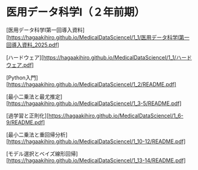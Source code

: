 # 医用データ科学I（２年前期）

[医用データ科学I第一回導入資料][https://hagaakihiro.github.io/MedicalDataScienceI/1_1/医用データ科学I第一回導入資料_2025.pdf]

[ハードウェア][https://hagaakihiro.github.io/MedicalDataScienceI/1_1/ハードウェア.pdf]

[Python入門][https://hagaakihiro.github.io/MedicalDataScienceI/1_2/README.pdf]

[最小二乗法と最尤推定][https://hagaakihiro.github.io/MedicalDataScienceI/1_3-5/README.pdf]

[過学習と正則化][https://hagaakihiro.github.io/MedicalDataScienceI/1_6-9/README.pdf]

[最小二乗法と重回帰分析][https://hagaakihiro.github.io/MedicalDataScienceI/1_10-12/README.pdf]

[モデル選択とベイズ線形回帰][https://hagaakihiro.github.io/MedicalDataScienceI/1_13-14/README.pdf]

<!--
5. [線形識別モデル][https://hagaakihiro.github.io/MedicalDataScienceI/05/index.html]
6. [カーネル法][https://hagaakihiro.github.io/MedicalDataScienceI/06/index.html]
7. [識別におけるモデル選択][https://hagaakihiro.github.io/MedicalDataScienceI/07/index.html]
-->
